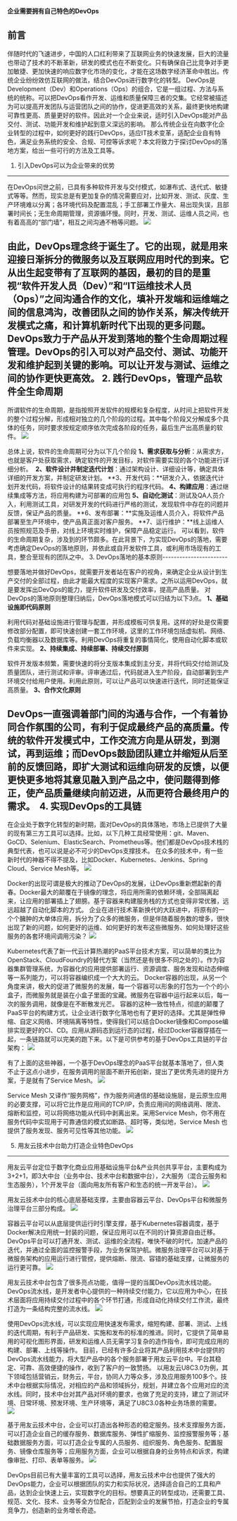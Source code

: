 **企业需要拥有自己特色的DevOps**

前言
----

伴随时代的飞速进步，中国的人口红利带来了互联网业务的快速发展，巨大的流量也带动了技术的不断革新，研发的模式也在不断变化。只有确保自己比竞争对手更加敏捷、更加快速的响应数字化市场的变化，才能在这场数字经济革命中胜出。传统企业纷纷效仿互联网的做法，结合DevOps进行数字化的转型。
DevOps是Development（Dev）和Operations（Ops）的组合，它是一组过程、方法与系统的统称。可以把DevOps看作开发、运维和质量保障三者的交集。它经常被描述为可以提高开发团队与运营团队之间的协作，促进更高效的关系，最终更快地构建可靠性更高、质量更好的软件。因此对一个企业来说，适时引入DevOps能对产品交付、测试、功能开发和维护起到意义深远的影响。
那么传统企业在向数字化企业转型的过程中，如何更好的践行DevOps，适应IT技术变革，适配企业自有特色，满足业务系统的安全、合规、可控等诉求呢？本文将致力于探讨DevOps的落地方案，给出一些可行的方法及工具等。
1. 引入DevOps可以为企业带来的优势
---------------------------------

在DevOps问世之前，已具有多种软件开发与交付模式，如瀑布式、迭代式、敏捷式等等。然而，现实总是有更加复杂的情况需要应对，比如开发、测试、灰度、生产环境难以分离；各环境代码及配置混乱；手工部署工作量大、易出现失误，且部署时间长；无生命周期管理，资源循环慢。同时，开发、测试、运维人员之间，也有着高高的“部门墙”，相互之间沟通不畅等问题。
![](media/801ec24acb6e6987329662181c60fef7.png)

由此，DevOps理念终于诞生了。它的出现，就是用来迎接日渐拆分的微服务以及互联网应用时代的到来。它从出生起变带有了互联网的基因，最初的目的是重视“软件开发人员（Dev）”和“IT运维技术人员（Ops）”之间沟通合作的文化，填补开发端和运维端之间的信息鸿沟，改善团队之间的协作关系，解决传统开发模式之痛，和计算机新时代下出现的更多问题。
DevOps致力于产品从开发到落地的整个生命周期过程管理。DevOps的引入可以对产品交付、测试、功能开发和维护起到关键的影响。可以让开发与测试、运维之间的协作更快更高效。
2. 践行DevOps，管理产品软件全生命周期
-------------------------------------

所谓软件的生命周期，是指按照开发软件的规模和复杂程度，从时间上把软件开发的整个过程分解，形成相对独立的几个阶段的过程。其中每个阶段又分解成多个具体的任务，同时要求按规定顺序依次完成各阶段的任务，最后生产出高质量的软件。
![](media/fb340d1452ce192b90af16b63cb81140.png)

总体上说，软件的生命周期可分为以下几个阶段
**1、需求获取与分析**：从需求方，也就是客户处获取需求，确定软件的开发目标，对软件需要实现的各个功能进行详细分析。 
**2、软件设计并制定迭代计划**：通过架构设计、详细设计等，确定具体详细的开发方案，并制定研发计划。
**3、开发代码：**研发介入，依据迭代计划开发代码，将软件设计的结果转变成可执行的程序代码。
**4、构建应用**：通过继续集成等方法，将应用构建为可部署的应用包
**5、自动化测试**：测试及QA人员介入，利用测试工具，对研发开发的代码进行严格的测试，发现软件中存在的问题并反馈，保证产品的质量。
**6、发布部署：**实施及运维人员介入，将软件产品部署至生产环境中，使产品真正面对客户服务。
**7、运行维护：**线上运维人员按照规范及手册，对线上环境实时维护，保障产品稳定运行。
可以看到，软件的生命周期复杂，涉及到的环节颇多。在此背景下，为实现DevOps的落地，需要考虑确定DevOps的落地原则，并依此或自开发软件工具，或利用市场现有的工具，整合至现有的团队之中。
3. DevOps落地的基本原则-----------------------

想要落地并做好DevOps，就需要开发者站在客户的视角，来确定企业从设计到生产交付的全部过程，由此才能最大程度的实现客户需求。之所以运用DevOps，就是要发挥出DevOps的能力，提升软件研发及交付效率，提高产品质量。
对DevOps的落地原则整理归纳后，DevOps落地模式可以归结为以下3点。
**1、基础设施即代码原则**

利用代码对基础设施进行管理与配置，并形成模板可供复用。这样的好处是仅需要修改部分配置，即可快速创建一套工作环境，这里的工作环境包括虚拟机、网络、负载均衡器以及数据库等。利用DevOps将重复的事情简化，使用自动化脚本或软件来实现。
**2、持续集成、持续部署、持续交付原则**

软件开发版本频繁，需要快速的将分支版本集成到主分支，并将代码交付给测试及质量团队，进行测试和评审。评审通过后，代码就进入生产阶段，自动部署到生产环境交付给用户使用。利用此原则，可以让产品可以快速进行迭代，同时还能保证高质量。
**3、合作文化原则**

DevOps一直强调着部门间的沟通与合作，一个有着协同合作氛围的公司，有利于促成最终产品的高质量。传统的软件开发模式中，工作交流方向是从研发，到测试，再到运维；而DevOps鼓励团队建立并缩短从后至前的反馈回路，即扩大测试和运维向研发的反馈，以便更快更多地将其意见融入到产品之中，使问题得到修正，使产品质量继续向前迈进，从而更符合最终用户的需求。 
4. 实现DevOps的工具链
---------------------

在企业处于数字化转型的新时期，面对DevOps的具体落地，市场上已提供了大量的现有第三方工具可以选择。比如，以下几种工具经常使用：git、Maven、GoCD、Selenium、ElasticSearch、Prometheus等。他们都是DevOps技术栈的典型代表，也可以说是必不可少的DevOps支撑技术。
在众多的技术中，有一些新时代的神器不得不提及，比如Docker、Kubernetes、Jenkins、Spring
Cloud、Service Mesh等。
![](media/e4f51106596ac7a6ae50fd8bc2aa312d.png)

Docker的出现可谓是极大的推动了DevOps的发展，让DevOps重新燃起新的青春。Docker最大的颠覆在于镜像的理念，将应用所需的依赖环境，全部隔离起来，让应用的部署插上了翅膀。基于容器来构建服务栈的方式也变得非常优雅，远远超越了自动化脚本的方式。
企业在进行技术革新换代的大跃进中，将原有的一个个臃肿的大单体应用，拆分为了众多的微服务，但是伴随着服务数的增多，很快出现了新的问题，如何更好的运维、如何更好的发布这些微服务、如何处理好这些服务的各套环境间调用污染？
![](media/cc4707724141dc67b6a39964ac184b6b.png)

Kubernetes代表了新一代云计算热潮的PaaS平台技术方案，可以简单的类比为OpenStack、CloudFoundry的替代方案（当然还是有很多不同之处的）。作为容器集群管理系统，为容器化的应用提供部署运行、资源调度、服务发现和动态伸缩等一系列能力，可以将容器编织成一个大大的云。
Docker容器的出现，从另一个角度来讲，极大的促进了微服务的发展，每一个容器可以形象的打包为一个个的小盒子，而微服务就是装在小盒子里面的宝藏。微服务在容器中运行起来以后，每一次的服务调用，就像是在不断散发光芒。
容器的这种一致性特点，彻底的颠覆了PaaS平台的构建方式，让企业进行数字化落地也有了更好的选择。尤其是弹性伸缩、自定义网络、环境隔离等特性，使得我们可以结合Docker镜像和Compose编排实现更好的CI、CD。应用从源码态到运行态的过程，经过Docker容器穿插在一起，一条链路就可以完美的跑下来。以下是可供参考的基于DevOps工具链的平台架构：
![](media/7cf1a0e3da3d09c39b2ba320dabac908.png)

有了上面的这些神器，一个基于DevOps理念的PaaS平台就基本落地了，但人类不止于这点小进步，在服务调用的层面不断开拓创新，提出了更优秀先进的提升方案，于是就有了Service
Mesh。
![](media/779ef66c5bdbaf54b6b55e9b0989d9de.png)

Service Mesh
又译作“服务网格”，作为服务间通信的基础设施层，是云原生应用的必要支撑，可以将它比作是应用间的TCP/IP，负责应用间的网络调用、限流、熔断和监控，可以将网络功能从代码中剥离出来。采用Service Mesh，你不用在服务代码中实现用于可靠通信的模式如断路、超时等，类似地，Service Mesh
也提供了服务发现、服务可见性等其他功能。
![](media/6882f723340786471177d79d9e3ad1e4.png)

5. 用友云技术中台助力打造企业特色DevOps
---------------------------------------

用友云平台定位于数字化商业应用基础设施平台&产业共创共享平台，主要构成为3+2+1，即3大中台（业务中台、技术中台和数据中台），2大服务（混合云服务和生态服务），1个开发平台（面向用友所有客户和生态的统一开发平台）。
![](media/41577ea6bf2324aa1c5aef21115bcee3.png)

用友云技术中台的核心底层基础支撑，主要由容器云平台、DevOps平台和微服务治理平台三部分构成。
![](media/03b74bb09994270d94e6cdac93e58d0e.png)

容器云平台可以从底层提供运行时引擎支撑，基于Kubernetes容器调度，基于Docker解决应用统一封装的问题，保证应用可以在不同的计算资源自由迁移。DevOps平台可以打通开发、测试、运维的全流程，唯快不破的时代，加速产品的迭代，并通过全面的监控报警手段，为业务保驾护航。微服务治理平台可以对基于微服务架构的应用运行进行管控，提供熔断、限流、容错的基础支撑，让微服务的运行更可靠。
![](media/a6b83d53348543eef134e13ad84cb80e.png)

用友云技术中台包含了很多亮点功能，值得一提的当属DevOps流水线功能。
DevOps流水线，是开发者中心提供的一种持续交付能力，它以应用为中心，在技术层面将应用持续交付过程中的各个环节打通，形成自动化持续交付工作流，最终打造为一条结构完整的流水线。
![](media/431f7611d90a6f889cf9031e32f4e9a9.tif)

使用DevOps流水线，可以实现应用快速发布需求，缩短构建、部署、测试、上线的迭代周期，有利于产品研发、实施和发布的标准的推进。同时，它提供了简单易用的可视化图形界面，研发和运维人员无需学习复杂的造作指令，即可完成应用的构建、部署、上线等操作。
目前，已经有许多企业将其产品利用技术中台提供的DevOps流水线能力，将大型产品中的各个服务部署于用友云平台中。平台其稳定、可靠、高效便捷的操作，收到了客户的一致赞扬。
以用友云U8C3.0为例，其下领域包括营销云，财务云，平台，协同人力等众多，涉及应用服务100多个。技术中台根据实际情况，对相应的产品和领域拆分，规划，并建立各个应用对应的流水线。同时，技术中台对其产品对环境的要求，也做了充足的支持，建立了测试环境、日常环境、预发环境、生产环境等，满足了U8C3.0各种业务场景的需要。
![](media/7569c73aa62992663f9dbf283799e207.png)

基于用友云技术中台，企业可以打造出各种形态的稳定服务。技术支撑服务方面，可以打造企业自己的缓存服务、数据库服务、弹性扩缩服务、监控报警服务等；基础数据服务方面，可以打造企业专属的人员服务、组织服务、角色服务、配置服务、镜像仓库服务等；应用服务方面，企业可以根据自身的业务特点和诉求，构建像审批、打印、表单等服务。
![](media/4790c2f959f07709f72d982e7ef11861.png)

DevOps目前已有大量丰富的工具可以选择，用友云技术中台也提供了强大的DevOps能力，企业可以根据团队的实力和实际状况，选择适合自己的工具和产品，达到企业快速上云，实现数字化的目标。想要真正的转型成功，还需要工具、规范、文化、技术、业务等全方位配合，匹配到企业的发展节拍，打造企业的专属竞争力，创造新的业务增长奇迹。
